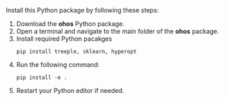 Install this Python package by following these steps:  

1. Download the **ohos** Python package.  
2. Open a terminal and navigate to the main folder of the **ohos** package.
3. Install required Python pacakges
   ```
   pip install treeple, sklearn, hyperopt
   ```
4. Run the following command:  
   ```
   pip install -e .
   ```  
5. Restart your Python editor if needed.


